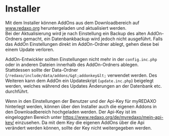 # Installer

Mit dem Installer können AddOns aus dem Downloadbereich auf <a href="https://www.redaxo.org">www.redaxo.org</a> heruntergeladen und aktualisiert werden.<br />
Bei der Aktualisierung wird je nach Einstellung ein Backup des alten AddOn-Ordners gemacht, ein Datenbankbackup wird jedoch nicht ausgeführt. Falls das AddOn Einstellungen direkt im AddOn-Ordner ablegt, gehen diese bei einem Update verloren.

AddOn-Entwickler sollten Einstellungen nicht mehr in der <code>config.inc.php</code> oder in anderen Dateien innerhalb des AddOn-Ordners ablegen. Stattdessen sollte der Data-Ordner (`/redaxo/include/data/addons/&gt;addonkey&lt;` verwendet werden.
Des Weiteren kann dem AddOn ein Updateskript (`update.inc.php`) beigelegt werden, welches während des Updates Änderungen an der Datenbank etc. durchführt.

Wenn in den Einstellungen der Benutzer und der Api-Key für myREDAXO hinterlegt werden, können über den Installer auch die eigenen Addons in den Downloadbereich hochgeladen werden. Der Api-Key ist im eingeloggten Bereich unter <a href="https://www.redaxo.org/de/myredaxo/mein-api-key/">https://www.redaxo.org/de/myredaxo/mein-api-key/</a> einzusehen. Da mit dem Key die eigenen AddOns über die Api verändert werden können, sollte der Key nicht weitergegeben werden.
